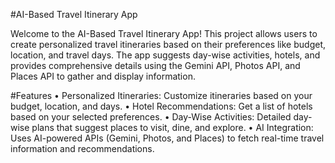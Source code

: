 #AI-Based Travel Itinerary App

Welcome to the AI-Based Travel Itinerary App! This project allows users to create personalized travel itineraries based on their preferences like budget, location, and travel days. The app suggests day-wise activities, hotels, and provides comprehensive details using the Gemini API, Photos API, and Places API to gather and display information.

#Features
	•	Personalized Itineraries: Customize itineraries based on your budget, location, and days.
	•	Hotel Recommendations: Get a list of hotels based on your selected preferences.
	•	Day-Wise Activities: Detailed day-wise plans that suggest places to visit, dine, and explore.
	•	AI Integration: Uses AI-powered APIs (Gemini, Photos, and Places) to fetch real-time travel information and recommendations.
